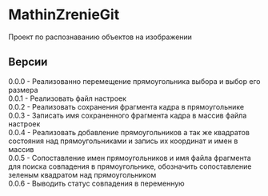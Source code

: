 # MathinZrenieGit
<!--два пробела - перенос стороки-->

Проект по распознаванию объектов на изображении

<!--Версии-->
## Версии
0.0.0 - Реализованно перемещение прямоугольника выбора и выбор его размера  
0.0.1 - Реализовать файл настроек  
0.0.2 - Реализовать сохранения фрагмента кадра в прямоугольнике  
0.0.3 - Записать имя сохраненного фрагмента кадра в массив файла настроек  
0.0.4 - Реализовать добавление прямоугольников а так же квадратов состояния над прямоугольниками и запись их координат и имен в массив  
0.0.5 - Сопоставление имен прямоугольников и имя файла фрагмента для поиска совпадения в прямоугольнике, обозначить сопоставление зеленым квадратом над прямоугольником  
0.0.6 - Выводить статус совпадения в переменную  
 
